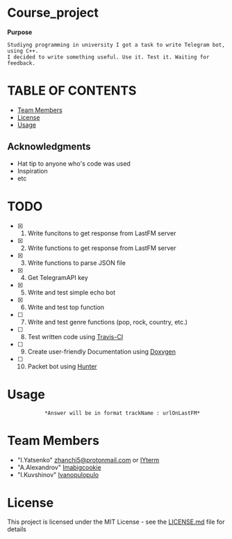 # Course_project 

**Purpose**
```
Studiyng programming in university I got a task to write Telegram bot, using C++.
I decided to write something useful. Use it. Test it. Waiting for feedback.
```
# TABLE OF CONTENTS
* [Team Members](#team-members)
* [License](#license)
* [Usage](#usage)

## Acknowledgments

* Hat tip to anyone who's code was used
* Inspiration
* etc

# <a name='todo'></a> TODO
- [x] 1. Write funcitons to get response from LastFM server
- [x] 2. Write functions to get response from LastFM server
- [x] 3. Write functions to parse JSON file
- [x] 4. Get TelegramAPI key
- [x] 5. Write and test simple echo bot
- [x] 6. Write and test top function
- [ ] 7. Write and test genre functions (pop, rock, country, etc.)
- [ ] 8. Test written code using [Travis-CI](https://travis-ci.org/)
- [ ] 9. Create user-friendly Documentation using [Doxygen](http://www.stack.nl/~dimitri/doxygen/)
- [ ] 10. Packet bot using [Hunter](https://github.com/ruslo/hunter)


# <a name='usage'></a> Usage
``` To get current to 50 best tracks by LastFM send "/top" command.
            *Answer will be in format trackName : urlOnLastFM*
```
 
# <a name="team-members"></a>Team Members
* "I.Yatsenko" <zhanchi5@protonmail.com> or [IYterm](https://github.com/IYterm)
* "A.Alexandrov" [Imabigcookie](https://github.com/Imabigcookie)
* "I.Kuvshinov" [Ivanopulopulo](https://github.com/Ivanopulopulo)



# <a name='license'></a> License
This project is licensed under the MIT License - see the [LICENSE.md](LICENSE.md) file for details
